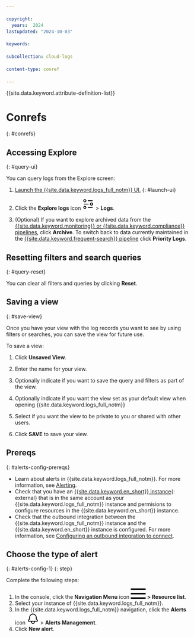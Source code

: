 ```yaml
---

copyright:
  years:  2024
lastupdated: "2024-10-03"

keywords:

subcollection: cloud-logs

content-type: conref

---
```


{{site.data.keyword.attribute-definition-list}}


# Conrefs
{: #conrefs}



## Accessing Explore
{: #query-ui}

You can query logs from the Explore screen:

1. [Launch the {{site.data.keyword.logs_full_notm}} UI.](/docs/cloud-logs?topic=cloud-logs-instance-launch#instance-launch-cloud-ui)
{: #launch-ui}

2. Click the **Explore logs** icon ![Explore logs icon](/icons/explore.svg "Explore logs") > **Logs**.

3. (Optional) If you want to explore archived data from the [{{site.data.keyword.monitoring}} or {{site.data.keyword.compliance}} pipelines](/docs/cloud-logs?topic=cloud-logs-tco-optimizer), click **Archive**. To switch back to data currently maintained in the [{{site.data.keyword.frequent-search}} pipeline](/docs/cloud-logs?topic=cloud-logs-tco-optimizer) click **Priority Logs**.



## Resetting filters and search queries
{: #query-reset}

You can clear all filters and queries by clicking **Reset**.



## Saving a view
{: #save-view}

Once you have your view with the log records you want to see by using filters or searches, you can save the view for future use.

To save a view:

1. Click **Unsaved View**.

2. Enter the name for your view.

3. Optionally indicate if you want to save the query and filters as part of the view.

4. Optionally indicate if you want the view set as your default view when opening {{site.data.keyword.logs_full_notm}}

5. Select if you want the view to be private to you or shared with other users.

6. Click **SAVE** to save your view.








## Prereqs
{: #alerts-config-prereqs}

- Learn about alerts in {{site.data.keyword.logs_full_notm}}. For more information, see [Alerting](/docs/cloud-logs?topic=cloud-logs-alerts).
- Check that you have an [{{site.data.keyword.en_short}} instance](/catalog/services/event-notifications){: external} that is in the same account as your {{site.data.keyword.logs_full_notm}} instance and permisions to configure resources in the {{site.data.keyword.en_short}} instance.
- Check that the outbound integration between the {{site.data.keyword.logs_full_notm}} instance and the {{site.data.keyword.en_short}} instance is configured. For more information, see [Configuring an outbound integration to connect](/docs/cloud-logs?topic=cloud-logs-event-notifications-configure).



## Choose the type of alert
{: #alerts-config-1}
{: step}

Complete the following steps:

1. In the console, click the **Navigation Menu** icon ![Navigation Menu icon](/icons/icon_hamburger.svg) **> Resource list**.
2. Select your instance of {{site.data.keyword.logs_full_notm}}.
3. In the {{site.data.keyword.logs_full_notm}} navigation, click the **Alerts** icon ![Alerts icon](/icons/alerts.svg "Alerts") > **Alerts Management**.
4. Click **New alert**.
